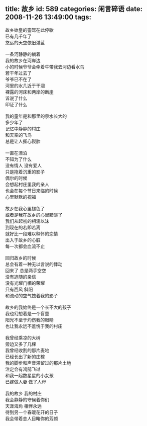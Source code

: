 title: 故乡
id: 589
categories: 闲言碎语
date: 2008-11-26 13:49:00
tags:
---

故乡始皇的銮驾在此停歇
</br>已有几千年了
</br>悠远的天空依旧湛蓝
</br>
</br>一条河静静的躺着
</br>我的故乡在河岸边
</br>小的时候爷爷会牵着牛带我去河边看水鸟
</br>若干年过去了
</br>爷爷已不在了
</br>河里的水几近于干涸
</br>裸露的河床和两岸的断崖
</br>诉说了什么
</br>印证了什么
</br>
</br>我的童年是和那里的泉水长大的
</br>多少年了
</br>记忆中静静的村庄
</br>和天空的飞鸟
</br>总是让人撕心裂肺
</br>
</br>一直在漂泊
</br>不知为了什么
</br>没有情人 没有爱人
</br>只是拖着沉重的影子
</br>偶尔的时候
</br>会想起村庄里我的亲人
</br>也会在每个节日来临的时候
</br>心里默默的祝福
</br>
</br>故乡在我心里褪色了
</br>或者是我在故乡的心里黯淡了
</br>我们从起初的相濡以沫
</br>到现在的若即若离
</br>就好比一段难以释怀的恋情
</br>出入于故乡的心脏
</br>每一次都会血流不止
</br>
</br>回归故乡的时候
</br>总会有着一种无以言说的悸动
</br>回来了 总是两手空空
</br>没有追随的亲信
</br>没有光耀门楣的荣耀
</br>只有西风 斜阳
</br>和流动的空气拽着我的影子
</br>
</br>故乡的我始终是一个长不大的孩子
</br>我也幻想着是一个盲童
</br>阳光不至于灼伤我的眼睛
</br>也让我永远不羞愧于我的村庄
</br>
</br>我曾经乘凉的大树
</br>旁边又多了几棵
</br>我曾经收割的那片麦地
</br>已经长出了新的庄稼
</br>我的脚步和声音滞留过的那片土地
</br>注定会有鸿鹄飞过
</br>和我一起数星星的小女孩
</br>已嫁做人妻 做了人母
</br>
</br>我的故乡 我的村庄
</br>我会静静的守候着你们
</br>天涯海角 相伴永远
</br>待到另一个春暖花开的日子
</br>我会带着恋人目睹你的芳颜
